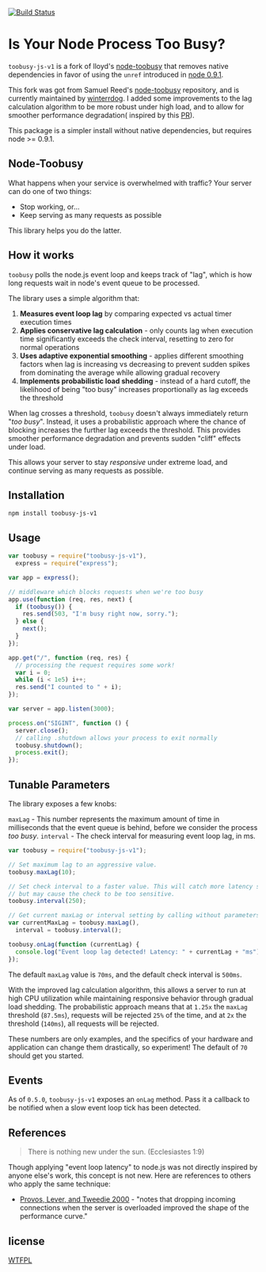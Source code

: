 [![Build Status](https://secure.travis-ci.org/winterrdog/node-toobusy.png)](http://travis-ci.org/winterrdog/node-toobusy)

# Is Your Node Process Too Busy?

`toobusy-js-v1` is a fork of lloyd's [node-toobusy](http://github.com/lloyd/node-toobusy) that removes native dependencies in favor of using the `unref` introduced in [node 0.9.1](http://blog.nodejs.org/2012/08/28/node-v0-9-1-unstable/).

This fork was got from Samuel Reed's [node-toobusy](https://github.com/STRML/node-toobusy) repository, and is currently maintained by [winterrdog](https://github.com/winterrdog). I added some improvements to the lag calculation algorithm to be more robust under high load, and to allow for smoother performance degradation( inspired by this [PR](https://github.com/STRML/node-toobusy/pull/17)).

This package is a simpler install without native dependencies, but requires node >= 0.9.1.

## Node-Toobusy

What happens when your service is overwhelmed with traffic? Your server can do one of two things:

- Stop working, or...
- Keep serving as many requests as possible

This library helps you do the latter.

## How it works

`toobusy` polls the node.js event loop and keeps track of "lag", which is how long requests wait in node's event queue to be processed.

The library uses a simple algorithm that:

1. **Measures event loop lag** by comparing expected vs actual timer execution times
2. **Applies conservative lag calculation** - only counts lag when execution time significantly exceeds the check interval, resetting to zero for normal operations
3. **Uses adaptive exponential smoothing** - applies different smoothing factors when lag is increasing vs decreasing to prevent sudden spikes from dominating the average while allowing gradual recovery
4. **Implements probabilistic load shedding** - instead of a hard cutoff, the likelihood of being "too busy" increases proportionally as lag exceeds the threshold

When lag crosses a threshold, `toobusy` doesn't always immediately return "_too busy_". Instead, it uses a probabilistic approach where the chance of blocking increases the further lag exceeds the threshold. This provides smoother performance degradation and prevents sudden "cliff" effects under load.

This allows your server to stay _responsive_ under extreme load, and continue serving as many requests as possible.

## Installation

```
npm install toobusy-js-v1
```

## Usage

```javascript
var toobusy = require("toobusy-js-v1"),
  express = require("express");

var app = express();

// middleware which blocks requests when we're too busy
app.use(function (req, res, next) {
  if (toobusy()) {
    res.send(503, "I'm busy right now, sorry.");
  } else {
    next();
  }
});

app.get("/", function (req, res) {
  // processing the request requires some work!
  var i = 0;
  while (i < 1e5) i++;
  res.send("I counted to " + i);
});

var server = app.listen(3000);

process.on("SIGINT", function () {
  server.close();
  // calling .shutdown allows your process to exit normally
  toobusy.shutdown();
  process.exit();
});
```

## Tunable Parameters

The library exposes a few knobs:

`maxLag` - This number represents the maximum amount of time in milliseconds that the event queue is behind, before we consider the process _too busy_.
`interval` - The check interval for measuring event loop lag, in ms.

```javascript
var toobusy = require("toobusy-js-v1");

// Set maximum lag to an aggressive value.
toobusy.maxLag(10);

// Set check interval to a faster value. This will catch more latency spikes
// but may cause the check to be too sensitive.
toobusy.interval(250);

// Get current maxLag or interval setting by calling without parameters.
var currentMaxLag = toobusy.maxLag(),
  interval = toobusy.interval();

toobusy.onLag(function (currentLag) {
  console.log("Event loop lag detected! Latency: " + currentLag + "ms");
});
```

The default `maxLag` value is `70ms`, and the default check interval is `500ms`.

With the improved lag calculation algorithm, this allows a server to run at high CPU utilization while maintaining responsive behavior through gradual load shedding. The probabilistic approach means that at `1.25x` the `maxLag` threshold (`87.5ms`), requests will be rejected `25%` of the time, and at `2x` the threshold (`140ms`), all requests will be rejected.

These numbers are only examples, and the specifics of your hardware and application can change them drastically, so experiment! The default of `70` should get you started.

## Events

As of `0.5.0`, `toobusy-js-v1` exposes an `onLag` method. Pass it a callback to be notified when
a slow event loop tick has been detected.

## References

> There is nothing new under the sun. (Ecclesiastes 1:9)

Though applying "event loop latency" to node.js was not directly inspired by anyone else's work,
this concept is not new. Here are references to others who apply the same technique:

- [Provos, Lever, and Tweedie 2000](http://www.kegel.com/c10k.html#tips) - "notes that dropping incoming connections when the server is overloaded improved the shape of the performance curve."

## license

[WTFPL](http://wtfpl.org)
